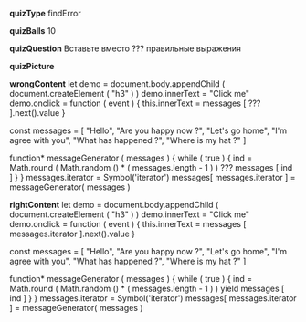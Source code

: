 ____quizType____
findError

____quizBalls____
10

____quizQuestion____
Вставьте вместо ??? правильные выражения

____quizPicture____


____wrongContent____
let demo = document.body.appendChild (
    document.createElement ( "h3" )
)
demo.innerText = "Click me"
demo.onclick = function ( event ) {
    this.innerText = messages [ ??? ].next().value
}

const messages = [
    "Hello",
    "Are you happy now ?",
    "Let's go home",
    "I'm agree with you",
    "What has happened ?",
    "Where is my hat ?"
]

function* messageGenerator ( messages ) {
    while ( true ) {
        ind = Math.round (
            Math.random () * ( messages.length - 1 )
        )
        ??? messages [ ind ]
    }
}
messages.iterator = Symbol('iterator')
messages[ messages.iterator ] = messageGenerator( messages )

____rightContent____
let demo = document.body.appendChild (
    document.createElement ( "h3" )
)
demo.innerText = "Click me"
demo.onclick = function ( event ) {
    this.innerText = messages [ messages.iterator ].next().value
}

const messages = [
    "Hello",
    "Are you happy now ?",
    "Let's go home",
    "I'm agree with you",
    "What has happened ?",
    "Where is my hat ?"
]

function* messageGenerator ( messages ) {
    while ( true ) {
        ind = Math.round (
            Math.random () * ( messages.length - 1 )
        )
        yield messages [ ind ]
    }
}
messages.iterator = Symbol('iterator')
messages[ messages.iterator ] = messageGenerator( messages )
